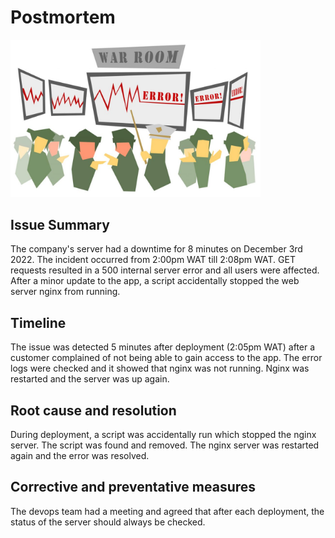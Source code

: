 # Postmortem

<img src="postmorterm.jpeg" alt="error image" width="400"/>

## Issue Summary
The company's server had a downtime for 8 minutes on December 3rd 2022. The incident occurred from 2:00pm WAT till 2:08pm WAT. GET requests resulted in a 500 internal server error and all users were affected. After a minor update to the app, a script accidentally stopped the web server nginx from running.

## Timeline
The issue was detected 5 minutes after deployment (2:05pm WAT) after a customer complained of not being able to gain access to the app. The error logs were checked and it showed that nginx was not running. Nginx was restarted and the server was up again.

## Root cause and resolution
During deployment, a script was accidentally run which stopped the nginx server. The script was found and removed. The nginx server was restarted again and the error was resolved.

## Corrective and preventative measures
The devops team had a meeting and agreed that after each deployment, the status of the server should always be checked.
